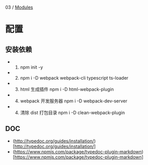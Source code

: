 03 / [Modules](modules.md)

# 配置

## 安装依赖

- 1. npm init -y
- 2. npm i -D webpack webpack-cli typescript ts-loader
- 3. html 生成插件 npm i -D html-webpack-plugin
- 4. webpack 开发服务器 npm i -D webpack-dev-server
- 4. 清除 dist 打包目录 npm i -D clean-webpack-plugin

## DOC

- (http://typedoc.org/guides/installation/)[http://typedoc.org/guides/installation/]
- (https://www.npmjs.com/package/typedoc-plugin-markdown)[https://www.npmjs.com/package/typedoc-plugin-markdown]
